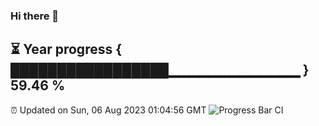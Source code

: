 ### Hi there 👋
⏳ Year progress { █████████████████▁▁▁▁▁▁▁▁▁▁▁▁▁ } 59.46 %
---
⏰ Updated on Sun, 06 Aug 2023 01:04:56 GMT
![Progress Bar CI](https://github.com/liununu/liununu/workflows/Progress%20Bar%20CI/badge.svg)
